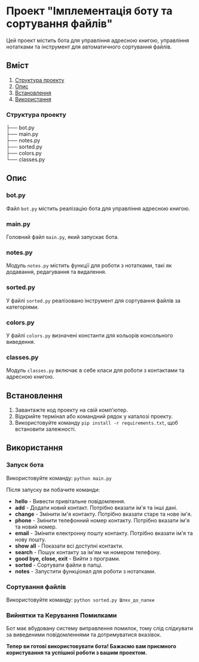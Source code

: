 # Проект "Імплементація боту та сортування файлів"

Цей проект містить бота для управління адресною книгою, управління нотатками та інструмент для автоматичного сортування файлів.

## Вміст

1. [Структура проекту](#структура-проекту)
2. [Опис](#опис)
3. [Встановлення](#встановлення)
4. [Використання](#використання)

<a name='структура-проекту'></a>

### Структура проекту

├── bot.py  
├── main.py  
├── notes.py  
├── sorted.py  
├── colors.py  
└── classes.py

<a name='опис'></a>

## Опис

### bot.py

Файл `bot.py` містить реалізацію бота для управління адресною книгою.

### main.py

Головний файл `main.py`, який запускає бота.

### notes.py

Модуль `notes.py` містить функції для роботи з нотатками, такі як додавання, редагування та видалення.

### sorted.py

У файлі `sorted.py` реалізовано інструмент для сортування файлів за категоріями.

### colors.py

У файлі `colors.py` визначені константи для кольорів консольного виведення.

### classes.py

Модуль `classes.py` включає в себе класи для роботи з контактами та адресною книгою.

<a name='встановлення'></a>

## Встановлення

1. Завантажте код проекту на свій комп'ютер.
2. Відкрийте термінал або командний рядок у каталозі проекту.
3. Використовуйте команду `pip install -r requirements.txt`, щоб встановити залежності.

<a name='використання'></a>

## Використання

### Запуск бота

Використовуйте команду:
`python main.py`

Після запуску ви побачите команди:

- **hello** - Вивести привітальне повідомлення.
- **add** - Додати новий контакт. Потрібно вказати ім'я та інші дані.
- **change** - Змінити ім'я контакту. Потрібно вказати старе та нове ім'я.
- **phone** - Змінити телефонний номер контакту. Потрібно вказати ім'я та новий номер.
- **email** - Змінити електронну пошту контакту. Потрібно вказати ім'я та нову пошту.
- **show all** - Показати всі доступні контакти.
- **search** - Пошук контакту за ім'ям чи номером телефону.
- **good bye, close, exit** - Вийти з програми.
- **sorted** - Сортувати файли в папці.
- **notes** - Запустити функціонал для роботи з нотатками.

### Сортування файлів

Використовуйте команду:
`python sorted.py Шлях_до_папки`

### Вийнятки та Керування Помилками

Бот має вбудовану систему виправлення помилок, тому слід слідкувати за виведеними повідомленнями та дотримуватися вказівок.

**Тепер ви готові використовувати бота! Бажаємо вам приємного користування та успішної роботи з вашим проектом.**
